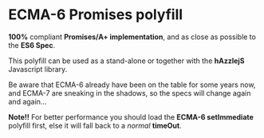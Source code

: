 ECMA-6 Promises polyfill
==========================

**100%** compliant **Promises/A+ implementation**, and as close as possible to the **ES6 Spec**.

This polyfill can be used as a stand-alone or together with the **hAzzlejS** Javascript library.

Be aware that ECMA-6 already have been on the table for some years now, and ECMA-7 are sneaking in the shadows, so the specs will change again and again...

**Note!!** For better performance you should load the **ECMA-6 setImmediate** polyfill first, else it will fall back to a *normal* **timeOut**.


